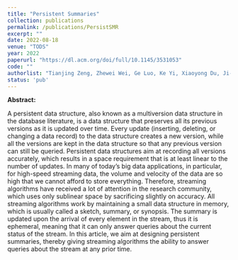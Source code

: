 ```yaml
---
title: "Persistent Summaries"
collection: publications
permalink: /publications/PersistSMR
excerpt: ""
date: 2022-08-18
venue: "TODS"
year: 2022
paperurl: "https://dl.acm.org/doi/full/10.1145/3531053"
code: ""
authorlist: "Tianjing Zeng, Zhewei Wei, Ge Luo, Ke Yi, Xiaoyong Du, Ji-Rong Wen"
status: 'pub'
---
```

**Abstract:**

A persistent data structure, also known as a multiversion data structure in the database literature, is a data structure that preserves all its previous versions as it is updated over time. Every update (inserting, deleting, or changing a data record) to the data structure creates a new version, while all the versions are kept in the data structure so that any previous version can still be queried.
Persistent data structures aim at recording all versions accurately, which results in a space requirement that is at least linear to the number of updates. In many of today’s big data applications, in particular, for high-speed streaming data, the volume and velocity of the data are so high that we cannot afford to store everything. Therefore, streaming algorithms have received a lot of attention in the research community, which uses only sublinear space by sacrificing slightly on accuracy.
All streaming algorithms work by maintaining a small data structure in memory, which is usually called a sketch, summary, or synopsis. The summary is updated upon the arrival of every element in the stream, thus it is ephemeral, meaning that it can only answer queries about the current status of the stream. In this article, we aim at designing persistent summaries, thereby giving streaming algorithms the ability to answer queries about the stream at any prior time. 
